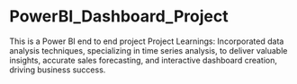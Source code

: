 # PowerBI_Dashboard_Project
This is a Power BI end to end project
Project Learnings: Incorporated data analysis techniques, specializing in time series analysis, to deliver valuable insights, accurate sales forecasting, and interactive dashboard creation, driving business success.
